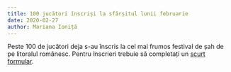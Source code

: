 ```yaml
---
title: 100 jucători înscriși la sfârșitul lunii februarie
date: 2020-02-27
author: Mariana Ioniță
---
```


Peste 100 de jucători deja s-au înscris la cel mai frumos festival de șah de pe litoralul românesc.
Pentru înscrieri trebuie să completați un [scurt formular](/inscriere).
